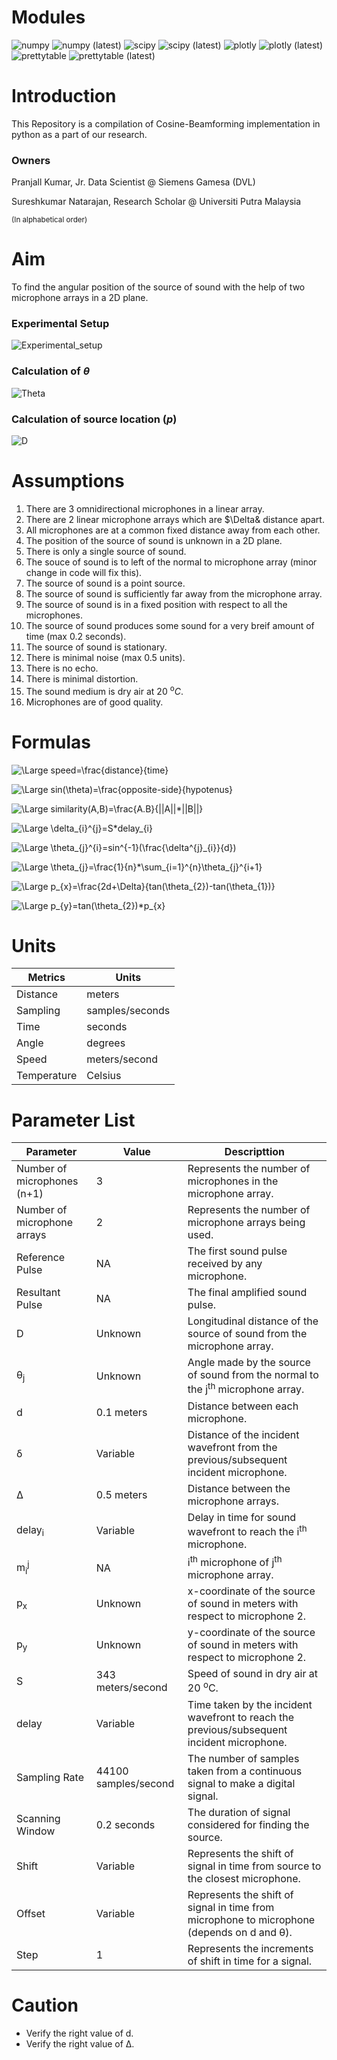 # Modules
![numpy](https://img.shields.io/badge/numpy-v1.21.4-information)
![numpy (latest)](https://img.shields.io/pypi/v/numpy?label=lateset)
![scipy](https://img.shields.io/badge/scipy-v1.7.3-information)
![scipy (latest)](https://img.shields.io/pypi/v/scipy?label=lateset)
![plotly](https://img.shields.io/badge/plotly-v5.4.0-information)
![plotly (latest)](https://img.shields.io/pypi/v/plotly?label=lateset)
![prettytable](https://img.shields.io/badge/prettytable-v2.4.0-information)
![prettytable (latest)](https://img.shields.io/pypi/v/prettytable?label=lateset)


# Introduction
This Repository is a compilation of Cosine-Beamforming implementation in python as a part of our research.


### Owners
Pranjall Kumar, Jr. Data Scientist @ Siemens Gamesa (DVL)

Sureshkumar Natarajan, Research Scholar @ Universiti Putra Malaysia

<sub>(In alphabetical order)</sub>


# Aim
To find the angular position of the source of sound with the help of two microphone arrays in a 2D plane.


### Experimental Setup
![Experimental_setup](/Images/Experimental_setup.jpg "Experimantal Setup")


### Calculation of $\theta$
![Theta](/Images/Angular_location.jpg "Calculation of Theta")


### Calculation of source location ($p$)
![D](/Images/Actual_location.jpg "Calculation of source location")


# Assumptions
1. There are 3 omnidirectional microphones in a linear array.
1. There are 2 linear microphone arrays which are $\Delta& distance apart.
1. All microphones are at a common fixed distance away from each other.
1. The position of the source of sound is unknown in a 2D plane.
1. There is only a single source of sound.
1. The souce of sound is to left of the normal to microphone array (minor change in code will fix this).
1. The source of sound is a point source.
1. The source of sound is sufficiently far away from the microphone array.
1. The source of sound is in a fixed position with respect to all the microphones.
1. The source of sound produces some sound for a very breif amount of time (max 0.2 seconds).
1. The source of sound is stationary.
1. There is minimal noise (max 0.5 units).
1. There is no echo.
1. There is minimal distortion.
1. The sound medium is dry air at 20 <sup>o</sup>$C$.
1. Microphones are of good quality.


# Formulas
![\Large speed=\frac{distance}{time}](https://latex.codecogs.com/svg.latex?\Large&space;speed=\frac{distance}{time})

![\Large sin(\theta)=\frac{opposite-side}{hypotenus}](https://latex.codecogs.com/svg.latex?\Large&space;sin(\theta)=\frac{opposite-side}{hypotenus})

![\Large similarity(A,B)=\frac{A.B}{||A||*||B||}](https://latex.codecogs.com/svg.latex?\Large&space;similarity(A,B)=\frac{A.B}{||A||*||B||})

![\Large \delta_{i}^{j}=S*delay_{i}](https://latex.codecogs.com/svg.latex?\Large&space;\delta_{i}^{j}=S*delay_{i})

![\Large \theta_{j}^{i}=sin^{-1}(\frac{\delta^{j}_{i}}{d})](https://latex.codecogs.com/svg.latex?\Large&space;\theta_{j}^{i}=sin^{-1}(\frac{\delta^{j}_{i}}{d}))

![\Large \theta_{j}=\frac{1}{n}*\sum_{i=1}^{n}\theta_{j}^{i+1}](https://latex.codecogs.com/svg.latex?\Large&space;\theta_{j}=\frac{1}{n}*\sum_{i=1}^{n}\theta_{j}^{i+1})

![\Large p_{x}=\frac{2d+\Delta}{tan(\theta_{2})-tan(\theta_{1})}](https://latex.codecogs.com/svg.latex?\Large&space;p_{x}=\frac{2d+\Delta}{tan(\theta_{2})-tan(\theta_{1})})

![\Large p_{y}=tan(\theta_{2})*p_{x}](https://latex.codecogs.com/svg.latex?\Large&space;p_{y}=tan(\theta_{2})*p_{x})


# Units
| Metrics | Units |
|---------|-------|
| Distance | meters |
| Sampling | samples/seconds |
| Time | seconds |
| Angle | degrees |
| Speed | meters/second |
| Temperature | Celsius |


# Parameter List
| Parameter | Value | Descripttion |
|-----------|-------|--------------|
| Number of microphones (n+1)| 3 | Represents the number of microphones in the microphone array. |
| Number of microphone arrays | 2 | Represents the number of microphone arrays being used. |
| Reference Pulse | NA | The first sound pulse received by any microphone. |
| Resultant Pulse | NA | The final amplified sound pulse. |
| D | Unknown | Longitudinal distance of the source of sound from the microphone array. |
| &theta;<sub>j</sub> | Unknown | Angle made by the source of sound from the normal to the j<sup>th</sup> microphone array. |
| d | 0.1 meters | Distance between each microphone. |
| &delta; | Variable | Distance of the incident wavefront from the previous/subsequent incident microphone. | 
| &Delta; | 0.5 meters | Distance between the microphone arrays. |
| delay<sub>i</sub> | Variable | Delay in time for sound wavefront to reach the i<sup>th</sup> microphone. |
| m<sub>i</sub><sup>j</sup> | NA | i<sup>th</sup> microphone of j<sup>th</sup> microphone array. |
| p<sub>x</sub> | Unknown | x-coordinate of the source of sound in meters with respect to microphone 2. |
| p<sub>y</sub> | Unknown | y-coordinate of the source of sound in meters with respect to microphone 2. |
| S | 343 meters/second | Speed of sound in dry air at 20 <sup>o</sup>C.
| delay | Variable | Time taken by the incident wavefront to reach the previous/subsequent incident microphone. |
| Sampling Rate | 44100 samples/second | The number of samples taken from a continuous signal to make a digital signal. |
| Scanning Window | 0.2 seconds | The duration of signal considered for finding the source. |
| Shift | Variable | Represents the shift of signal in time from source to the closest microphone. |
| Offset | Variable | Represents the shift of signal in time from microphone to microphone (depends on d and &theta;). |
| Step | 1 | Represents the increments of shift in time for a signal. |


# Caution
* Verify the right value of d.
* Verify the right value of &Delta;.